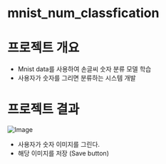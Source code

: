 # mnist_num_classfication
# 프로젝트 개요
- Mnist data를 사용하여 손글씨 숫자 분류 모델 학습
- 사용자가 숫자를 그리면 분류하는 시스템 개발

# 프로젝트 결과
![Image](https://github.com/user-attachments/assets/136e3a03-9007-4960-a3c0-36fae9211ef6)
- 사용자가 숫자 이미지를 그린다.
- 해당 이미지를 저장 (Save button)
